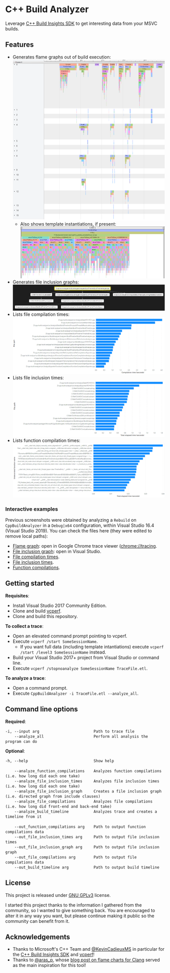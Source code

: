 # C++ Build Analyzer

Leverage [C++ Build Insights SDK](https://docs.microsoft.com/cpp/build-insights/reference/sdk/overview) to get interesting data from your MSVC builds.

## Features

  * Generates flame graphs out of build execution:
    ![Flame graph](./readme-samples/flame-graph.png "Flame graph")
    * Also shows template instantiations, if present:
      ![Flame graph: template instantiation](./readme-samples/flame-graph-template-instantiation.png "Flame graph: template instantiation")
  * Generates file inclusion graphs:
    ![File inclusion graph](./readme-samples/file-inclusion-graph.png "File inclusion graph")
  * Lists file compilation times:
    ![File compilation times](./readme-samples/file-compilation-times.png "File compilation times")
  * Lists file inclusion times:
    ![File inclusion times](./readme-samples/file-inclusion-times.png "File inclusion times")
  * Lists function compilation times:
    ![Function compilation times](./readme-samples/function-compilation-times.png "Function compilation times")

### Interactive examples

Previous screenshots were obtained by analyzing a `Rebuild` on `CppBuildAnalyzer` in a `Debug|x64` configuration, within Visual Studio 16.4 (Visual Studio 2019). You can check the files here (they were edited to remove local paths):

  * [Flame graph](./readme-samples/sample-output/BuildTimeline.json): open in Google Chrome trace viewer ([chrome://tracing](chrome://tracing).
  * [File inclusion graph](./readme-samples/sample-output/FileInclusions.dgml): open in Visual Studio.
  * [File compilation times](./readme-samples/sample-output/FileCompilations.csv).
  * [File inclusion times](./readme-samples/sample-output/FileInclusionTimes.csv).
  * [Function compilations](./readme-samples/sample-output/FunctionCompilations.csv).

## Getting started

**Requisites**:

  * Install Visual Studio 2017 Community Edition.
  * Clone and build [vcperf](https://github.com/microsoft/vcperf).
  * Clone and build this repository.

**To collect a trace**:

  * Open an elevated command prompt pointing to vcperf.
  * Execute `vcperf /start SomeSessionName`.
    * If you want full data (including template intantiations) execute `vcperf /start /level3 SomeSessionName` instead.
  * Build your Visual Studio 2017+ project from Visual Studio or command line.
  * Execute `vcperf /stopnoanalyze SomeSessionName TraceFile.etl`.

**To analyze a trace**:

  * Open a command prompt.
  * Execute `CppBuildAnalyzer -i TraceFile.etl --analyze_all`.

## Command line options

**Required**:

    -i, --input arg                        Path to trace file
        --analyze_all                      Perform all analysis the program can do

**Optional**:
    
    -h, --help                             Show help
    
        --analyze_function_compilations    Analyzes function compilations (i.e. how long did each one take)
        --analyze_file_inclusion_times     Analyzes file inclusion times (i.e. how long did each one take)
        --analyze_file_inclusion_graph     Creates a file inclusion graph (i.e. directed graph from include clauses)
        --analyze_file_compilations        Analyzes file compilations (i.e. how long did front-end and back-end take)
        --analyze_build_timeline           Analyzes trace and creates a timeline from it

        --out_function_compilations arg    Path to output function compilations data
        --out_file_inclusion_times arg     Path to output file inclusion times
        --out_file_inclusion_graph arg     Path to output file inclusion graph
        --out_file_compilations arg        Path to output file compilations data
        --out_build_timeline arg           Path to output build timeline

## License

This project is released under [GNU GPLv3](https://github.com/MetanoKid/cpp-build-analyzer/blob/master/LICENSE.md) license.

I started this project thanks to the information I gathered from the community, so I wanted to give something back. You are encouraged to alter it in any way you want, but please continue making it public so the community can benefit from it.

## Acknowledgements

  * Thanks to Microsoft's C++ Team and [@KevinCadieuxMS](https://twitter.com/KevinCadieuxMS) in particular for the [C++ Build Insights SDK](https://docs.microsoft.com/cpp/build-insights/reference/sdk/overview) and [vcperf](https://github.com/microsoft/vcperf)!
  * Thanks to [@aras_p](https://twitter.com/aras_p), whose [blog post on flame charts for Clang](https://aras-p.info/blog/2019/01/16/time-trace-timeline-flame-chart-profiler-for-Clang/) served as the main inspiration for this tool!
